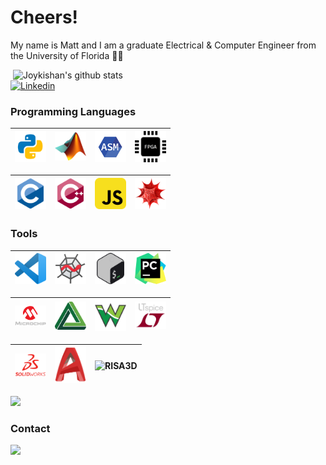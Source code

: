<!-- Greeting -->
# Cheers!

<!--Introduction -->
My name is Matt and I am a graduate Electrical & Computer Engineer from the University of Florida :crocodile::crocodile:
<br>

<p> <!-- GitHub README Stats -->
  <a href="https://github.com/mgwein?tab=repositories">
    <img width="500" height="auto" align="right" alt="Joykishan's github stats" 
         src="https://github-readme-stats.vercel.app/api?username=mgwein&show_icons=true&theme=algolia&count_private=true" />
   <!-- <img width="30%" height="auto" align="right" alt="Matt's github stats" 
         src="https://github-readme-stats.vercel.app/api/top-langs/?username=mgwein&layout=compact" />

</p>

<!-- Your badges -->
[![Linkedin](https://img.shields.io/badge/-Matt%20W-blue?style=flat&logo=Linkedin&logoColor=white)](https://www.linkedin.com/in/mgwein/)

### Programming Languages

<img title="Python" alt="Python" width="50px" src="python.png" />|<img title="MatLab" alt="MatLab" width="50px" src="MATLAB.png" />|<img title="Assembly" alt="Assembly" width="50px" src="ASM.png" />|<img title="VHDL" alt="VHDL" width="50px" src="VHDL.png" />
|---|---|---|---|

<img title="C" alt="C" width="50px" src="C.png">|<img title="C++" alt="C++" width="50px" src="CPP.svg">|<img alt="JavaScript" title="JavaScript" width="50px" src="JAVASCRIPT.png">|<img title="Wolfram Mathematica" alt="Wolfram Mathematica" width="50px" src="WOLFRAM.png">
|---|---|---|---|

### Tools

<img title="Visual Studio" alt="Visual Studio" width="50px" src="VSCODE.png" />|<img title="Spyder" alt="Spyder" width="50px" src="SPYDER.png" />|<img title="GitBash" alt="GitBash" width="50px" src="BASH.png" />|<img title="PyCharm" alt="PyCharm" width="50px" src="PYCHARM.png" />
|---|---|---|---|

<img title="Microchip Studio" alt="Microchip Studio" width="50px" src="MICROCHIP.png" />|<img title="Digilent" alt="Digilent" width="50px" src="DIGILENT.png" />|<img title="Waveforms" alt="Waveforms" width="50px" src="WAVEFORMS.png" />|<img title="LTSpice" alt="LTSpice" width="50px" src="LTSPICE.png" />
|---|---|---|---|

<img title="Solid Works" alt="Solid Works" width="50px" src="SOLIDWORKS.png" />|<img title="AutoCAD" alt="AutoCAD" width="50px" src="AUTOCAD.png" />|<img title="RISA3D" alt="RISA3D" width="50px" src="RISA3D.png" />
|---|---|---|


<!-- Profile View Count -->
![](https://komarev.com/ghpvc/?username=mgwein&style=flat)

### Contact
![](https://dcbadge.vercel.app/api/shield/410659937069301761)

              